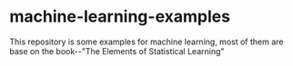 # machine-learning-examples
This repository is some examples for machine learning, most of them are base on the book--"The Elements of Statistical Learning" 
